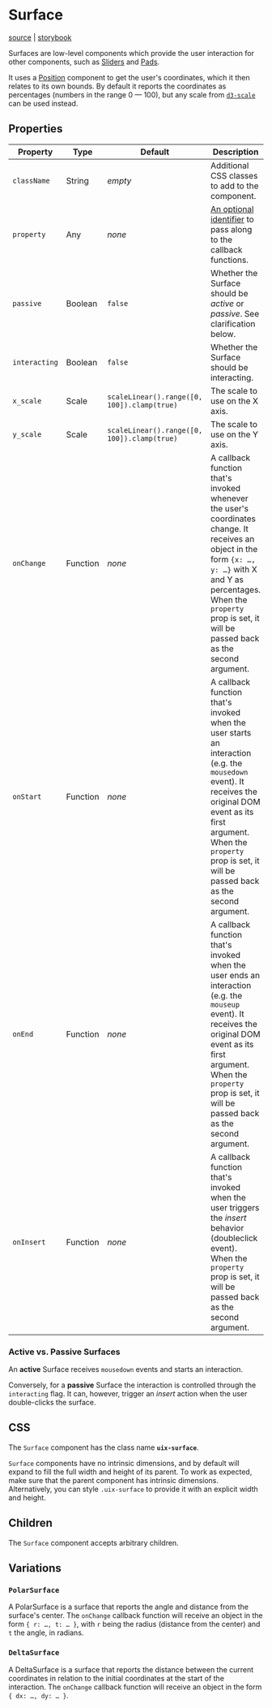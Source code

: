 # Surface

[source][source] | [storybook][storybook]

Surfaces are low-level components which provide the user interaction for other components, such as [Sliders](./Slider.md) and [Pads](./Pad.md).

It uses a [Position](./Position.md) component to get the user's coordinates, which it then relates to its own bounds. By default it reports the coordinates as percentages (numbers in the range 0 — 100), but any scale from [`d3-scale`][d3-scale] can be used instead.

## Properties

Property | Type | Default | Description
-------- | ---- | ------- | -----------
`className` | String | _empty_ | Additional CSS classes to add to the component.
`property` | Any | _none_ | [An optional identifier][property] to pass along to the callback functions.
`passive` | Boolean | `false` | Whether the Surface should be _active_ or _passive_. See clarification below. 
`interacting` | Boolean | `false` | Whether the Surface should be interacting.
`x_scale` | Scale | `scaleLinear().range([0, 100]).clamp(true)` | The scale to use on the X axis.
`y_scale` | Scale | `scaleLinear().range([0, 100]).clamp(true)` | The scale to use on the Y axis.
`onChange` | Function | _none_ | A callback function that's invoked whenever the user's coordinates change. It receives an object in the form `{x: …, y: …}` with X and Y as percentages. When the `property` prop is set, it will be passed back as the second argument.
`onStart` | Function | _none_ | A callback function that's invoked when the user starts an interaction (e.g. the `mousedown` event). It receives the original DOM event as its first argument. When the `property` prop is set, it will be passed back as the second argument.
`onEnd` | Function | _none_ | A callback function that's invoked when the user ends an interaction (e.g. the `mouseup` event). It receives the original DOM event as its first argument. When the `property` prop is set, it will be passed back as the second argument.
`onInsert` | Function | _none_ | A callback function that's invoked when the user triggers the _insert_ behavior (doubleclick event). When the `property` prop is set, it will be passed back as the second argument.

### Active vs. Passive Surfaces

An __active__ Surface receives `mousedown` events and starts an interaction.

Conversely, for a __passive__ Surface the interaction is controlled through the `interacting` flag. It can, however, trigger an _insert_ action when the user double-clicks the surface.

## CSS

The `Surface` component has the class name __`uix-surface`__.

`Surface` components have no intrinsic dimensions, and by default will expand to fill the full width and height of its parent. To work as expected, make sure that the parent component has intrinsic dimensions. Alternatively, you can style `.uix-surface` to provide it with an explicit width and height.

## Children 

The `Surface` component accepts arbitrary children.

## Variations

### `PolarSurface`

A PolarSurface is a surface that reports the angle and distance from the surface's center. The `onChange` callback function will receive an object in the form `{ r: …, t: … }`, with `r` being the radius (distance from the center) and `t` the angle, in radians.

### `DeltaSurface`

A DeltaSurface is a surface that reports the distance between the current coordinates in relation to the initial coordinates at the start of the interaction. The `onChange` callback function will receive an object in the form `{ dx: …, dy: … }`.

[source]: ../../components/Surface/Surface.js
[storybook]: https://danburzo.github.io/uiuiui/storybook-static/?selectedKind=Surface
[d3-scale]: https://github.com/d3/d3-scale
[property]: https://github.com/danburzo/react-recipes/blob/master/recipes/property-pattern.md
